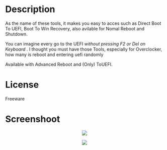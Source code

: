 # Description
As the name of these tools, it makes you easy to acces such as Direct Boot To UEFI, Boot To Win Recovery, also avilable for Nomal Reboot and Shutdown.

You can imagine every go to the UEFI _without pressing F2 or Del on Keyboard_ . I thought you must have those Tools, especially for Overclocker, how many is reboot and entering uefi randomly

Available with Advanced Reboot and (Only) ToUEFI.

# License

Freeware

# Screenshoot

<p align="center">
<img src="https://abload.de/img/advm8dfv.png">
</p>
<p align="center">
<img src="https://abload.de/img/touefil8ds0.png"> 
</p>

